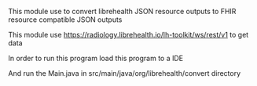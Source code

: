 This module use to convert librehealth JSON resource outputs to FHIR resource compatible JSON outputs

This module use https://radiology.librehealth.io/lh-toolkit/ws/rest/v1 to get data

In order to run this program load this program to a IDE

And run the Main.java in src/main/java/org/librehealth/convert directory
